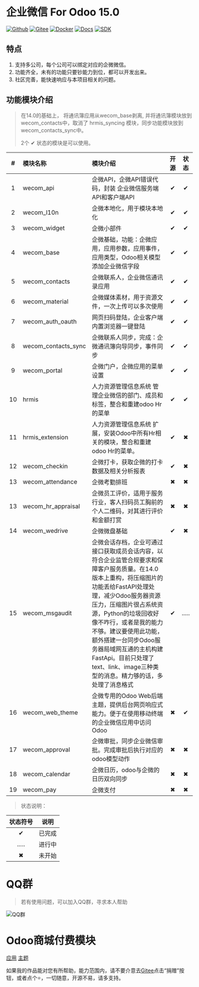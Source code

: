 # 企业微信 For Odoo 15.0


[![Github](http://img.shields.io/badge/Wecom15.0-Github-4cb648.svg?style=flat&colorA=8F8F8F)](https://github.com/rainbow-studio-solution/wecom)
[![Gitee](http://img.shields.io/badge/Wecom15.0-Gitee-875A7B.svg?style=flat&colorA=8F8F8F)](https://gitee.com/rainbowstudio/wecom)
[![Docker](http://img.shields.io/badge/Wecom15.0-Docker-C22D40.svg?style=flat&colorA=8F8F8F)](https://hub.docker.com/r/rainbowstudiosolution/wecom_for_odoo)
[![Docs](http://img.shields.io/badge/Wecom15.0-Docs-F34B7D.svg?style=flat&colorA=8F8F8F)](https://docs.rstudio.xyz/zh/14.0/wecom)
[![SDK](http://img.shields.io/badge/企微SDK-API-F34B7D.svg?style=flat&colorA=8F8F8F)](https://gitee.com/rainbowstudio/wecom_sdk_service/tree/15.0//)

## 特点

1. 支持多公司，每个公司可以绑定对应的企微微信。
2. 功能齐全，未有的功能只要钞能力到位，都可以开发出来。
3. 社区完善，能快速响应与本项目相关的问题。

## 功能模块介绍

> 在14.0的基础上， 将通讯簿应用从wecom_base剥离, 并将通讯簿模块放到wecom_contacts中，取消了 hrmis_syncing 模块，同步功能模块放到wecom_contacts_sync中。
> 
> 2个 ✔ 状态的模块是可以使用。


|   #   | 模块名称            | 模块介绍                                                                                                                                                                                                                                                                                                                                                                                        | 开源  | 状态  |
| :---: | :------------------ | :---------------------------------------------------------------------------------------------------------------------------------------------------------------------------------------------------------------------------------------------------------------------------------------------------------------------------------------------------------------------------------------------- | :---: | :---: |
|   1   | wecom_api           | 企微API，企微API错误代码，封装 企业微信服务端API和客户端API                                                                                                                                                                                                                                                                                                                                     |   ✔   |   ✔   |
|   2   | wecom_l10n          | 企微本地化，用于模块本地化                                                                                                                                                                                                                                                                                                                                                                      |   ✔   |   ✔   |
|   3   | wecom_widget        | 企微小部件                                                                                                                                                                                                                                                                                                                                                                                      |   ✔   |   ✔   |
|   4   | wecom_base          | 企微基础，功能：企微应用，应用参数，应用事件，应用类型，Odoo相关模型添加企业微信字段                                                                                                                                                                                                                                                                                                            |   ✔   |   ✔   |
|   5   | wecom_contacts      | 企微联系人，企业微信通讯录应用                                                                                                                                                                                                                                                                                                                                                                  |   ✔   |   ✔   |
|   6   | wecom_material      | 企微媒体素材，用于资源文件，一次上传可以多次使用                                                                                                                                                                                                                                                                                                                                                |   ✔   |   ✔   |
|   7   | wecom_auth_oauth    | 网页扫码登陆，企业客户端内置浏览器一键登陆                                                                                                                                                                                                                                                                                                                                                      |   ✔   |   ✔   |
|   8   | wecom_contacts_sync | 企微联系人同步，完成：企微通讯簿向导同步，事件同步                                                                                                                                                                                                                                                                                                                                              |   ✔   |   ✔   |
|   9   | wecom_portal        | 企微门户，企微应用的菜单设置                                                                                                                                                                                                                                                                                                                                                                    |   ✔   |   ✔   |
|  10   | hrmis               | 人力资源管理信息系统 管理企业微信的部门、成员和标签，整合和重建odoo Hr的菜单                                                                                                                                                                                                                                                                                                                    |   ✔   |   ✔   |
|  11   | hrmis_extension     | 人力资源管理信息系统 扩展，安装Odoo中所有Hr相关的模块，整合和重建odoo Hr的菜单。                                                                                                                                                                                                                                                                                                                |   ✔   |   ✖   |
|  12   | wecom_checkin       | 企微打卡，获取企微的打卡数据及相关分析报表                                                                                                                                                                                                                                                                                                                                                      |   ✔   |   ✖   |
|  13   | wecom_attendance    | 企微考勤排班                                                                                                                                                                                                                                                                                                                                                                                    |   ✖   |   ✖   |
|  13   | wecom_hr_appraisal  | 企微员工评价，适用于服务行业，客人扫码员工胸前的个人二维码，对其进行评价和金额打赏                                                                                                                                                                                                                                                                                                              |   ✖   |   ✖   |
|  14   | wecom_wedrive       | 企微微盘基础                                                                                                                                                                                                                                                                                                                                                                                    |   ✔   |   ✖   |
|  15   | wecom_msgaudit      | 企微会话存档，企业可通过接口获取成员会话内容，以符合企业监管合规要求和保障客户服务质量。在14.0版本上重构，将压缩图片的功能丢给FastAPI处理处理，减少Odoo服务器资源压力，压缩图片很占系统资源，Python的垃圾回收好像不咋行，或者是我的能力不够。建议要使用此功能，额外搭建一台同步Odoo服务器局域网互通的主机构建FastApi。目前只处理了text、link、image三种类型的消息。精力够的话，多处理了消息格式 |   ✔   | ..... |
|  16   | wecom_web_theme     | 企微专用的Odoo Web后端主题，提供后台网页响应式能力。便于在使用移动终端的企业微信应用中访问Odoo                                                                                                                                                                                                                                                                                                  |   ✖   |   ✔   |
|  17   | wecom_approval      | 企微审批，同步企业微信审批。完成审批后执行对应的odoo模型动作                                                                                                                                                                                                                                                                                                                                    |   ✖   |   ✖   |
|  18   | wecom_calendar      | 企微日历，odoo与企微的日历双向同步                                                                                                                                                                                                                                                                                                                                                              |   ✖   |   ✖   |
|  19   | wecom_pay           | 企微支付                                                                                                                                                                                                                                                                                                                                                                                        |   ✖   |   ✖   |

> 状态说明：
> 
| 状态符号 |  说明  |
| :------: | :----: |
|    ✔     | 已完成 |
|  .....   | 进行中 |
|    ✖     | 未开始 |

# QQ群

>若有使用问题，可以加入QQ群，寻求本人帮助

![QQ群](doc/img/QQ群二维码.png)

# Odoo商城付费模块

<a href="https://apps.odoo.com/apps/modules/browse?search=RStudio" target="_blank">应用</a>
<a href="https://apps.odoo.com/apps/themes/browse?search=RStudio" target="_blank">主题</a>


如果我的作品能对您有所帮助，能力范围内，请不要介意去<a href="https://gitee.com/rainbowstudio/wecom">Gitee</a>点击“捐赠”按钮，或者点个⭐，一切随意，开源不易，请多支持。
